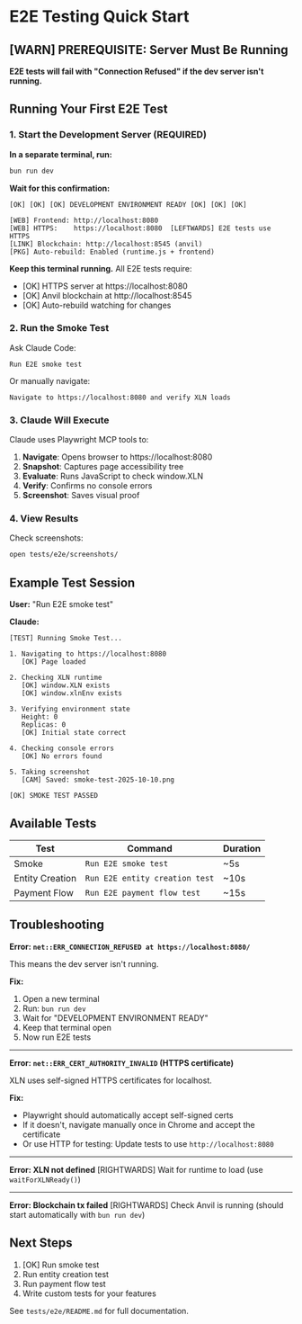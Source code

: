# E2E Testing Quick Start

## [WARN] PREREQUISITE: Server Must Be Running

**E2E tests will fail with "Connection Refused" if the dev server isn't running.**

## Running Your First E2E Test

### 1. Start the Development Server (REQUIRED)

**In a separate terminal, run:**

```bash
bun run dev
```

**Wait for this confirmation:**
```
[OK] [OK] [OK] DEVELOPMENT ENVIRONMENT READY [OK] [OK] [OK]

[WEB] Frontend: http://localhost:8080
[WEB] HTTPS:    https://localhost:8080  [LEFTWARDS] E2E tests use HTTPS
[LINK] Blockchain: http://localhost:8545 (anvil)
[PKG] Auto-rebuild: Enabled (runtime.js + frontend)
```

**Keep this terminal running.** All E2E tests require:
- [OK] HTTPS server at https://localhost:8080
- [OK] Anvil blockchain at http://localhost:8545
- [OK] Auto-rebuild watching for changes

### 2. Run the Smoke Test

Ask Claude Code:

```
Run E2E smoke test
```

Or manually navigate:

```
Navigate to https://localhost:8080 and verify XLN loads
```

### 3. Claude Will Execute

Claude uses Playwright MCP tools to:

1. **Navigate**: Opens browser to https://localhost:8080
2. **Snapshot**: Captures page accessibility tree
3. **Evaluate**: Runs JavaScript to check window.XLN
4. **Verify**: Confirms no console errors
5. **Screenshot**: Saves visual proof

### 4. View Results

Check screenshots:
```bash
open tests/e2e/screenshots/
```

## Example Test Session

**User:** "Run E2E smoke test"

**Claude:**
```
[TEST] Running Smoke Test...

1. Navigating to https://localhost:8080
   [OK] Page loaded

2. Checking XLN runtime
   [OK] window.XLN exists
   [OK] window.xlnEnv exists

3. Verifying environment state
   Height: 0
   Replicas: 0
   [OK] Initial state correct

4. Checking console errors
   [OK] No errors found

5. Taking screenshot
   [CAM] Saved: smoke-test-2025-10-10.png

[OK] SMOKE TEST PASSED
```

## Available Tests

| Test | Command | Duration |
|------|---------|----------|
| Smoke | `Run E2E smoke test` | ~5s |
| Entity Creation | `Run E2E entity creation test` | ~10s |
| Payment Flow | `Run E2E payment flow test` | ~15s |

## Troubleshooting

**Error: `net::ERR_CONNECTION_REFUSED at https://localhost:8080/`**

This means the dev server isn't running.

**Fix:**
1. Open a new terminal
2. Run: `bun run dev`
3. Wait for "DEVELOPMENT ENVIRONMENT READY"
4. Keep that terminal open
5. Now run E2E tests

---

**Error: `net::ERR_CERT_AUTHORITY_INVALID` (HTTPS certificate)**

XLN uses self-signed HTTPS certificates for localhost.

**Fix:**
- Playwright should automatically accept self-signed certs
- If it doesn't, navigate manually once in Chrome and accept the certificate
- Or use HTTP for testing: Update tests to use `http://localhost:8080`

---

**Error: XLN not defined**
[RIGHTWARDS] Wait for runtime to load (use `waitForXLNReady()`)

---

**Error: Blockchain tx failed**
[RIGHTWARDS] Check Anvil is running (should start automatically with `bun run dev`)

## Next Steps

1. [OK] Run smoke test
2. Run entity creation test
3. Run payment flow test
4. Write custom tests for your features

See `tests/e2e/README.md` for full documentation.
